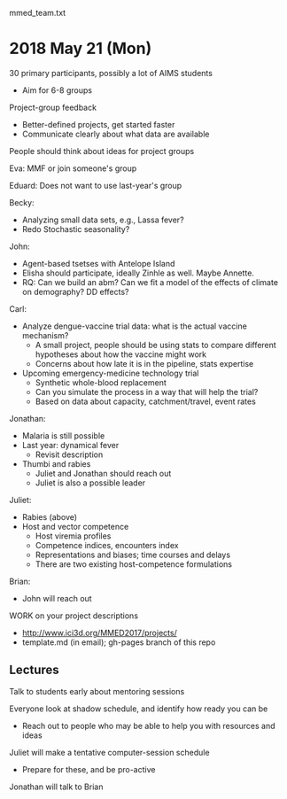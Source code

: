 mmed_team.txt

2018 May 21 (Mon)
=================

30 primary participants, possibly a lot of AIMS students
* Aim for 6-8 groups

Project-group feedback
* Better-defined projects, get started faster
* Communicate clearly about what data are available

People should think about ideas for project groups

Eva: MMF or join someone's group

Eduard: Does not want to use last-year's group

Becky:
* Analyzing small data sets, e.g., Lassa fever?
* Redo Stochastic seasonality?

John:
* Agent-based tsetses with Antelope Island
* Elisha should participate, ideally Zinhle as well. Maybe Annette.
* RQ: Can we build an abm? Can we fit a model of the effects of climate on demography? DD effects?

Carl:
* Analyze dengue-vaccine trial data: what is the actual vaccine mechanism?
	* A small project, people should be using stats to compare different hypotheses about how the vaccine might work
	* Concerns about how late it is in the pipeline, stats expertise
* Upcoming emergency-medicine technology trial
	* Synthetic whole-blood replacement
	* Can you simulate the process in a way that will help the trial?
	* Based on data about capacity, catchment/travel, event rates

Jonathan:
* Malaria is still possible
* Last year: dynamical fever
	* Revisit description
* Thumbi and rabies
	* Juliet and Jonathan should reach out
	* Juliet is also a possible leader

Juliet:
* Rabies (above)
* Host and vector competence
	* Host viremia profiles
	* Competence indices, encounters index
	* Representations and biases; time courses and delays
	* There are two existing host-competence formulations

Brian:
* John will reach out 

WORK on your project descriptions
* http://www.ici3d.org/MMED2017/projects/
* template.md (in email); gh-pages branch of this repo

Lectures
--------

Talk to students early about mentoring sessions

Everyone look at shadow schedule, and identify how ready you can be
* Reach out to people who may be able to help you with resources and ideas

Juliet will make a tentative computer-session schedule
* Prepare for these, and be pro-active

Jonathan will talk to Brian


